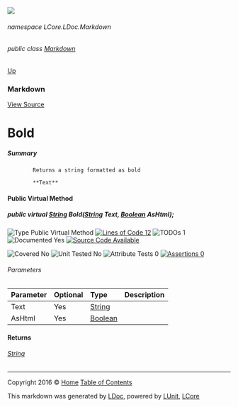 ![](Content/LDoc-banner-small.png "")

###### namespace LCore.LDoc.Markdown

###### public class [Markdown](docs/Markdown.md)
[Up](docs/Markdown.md)

### Markdown
[View Source](Markdown/Generators/Markdown.cs)

# Bold

##### Summary

            Returns a string formatted as bold
            
            **Text**
            
            

#### Public Virtual Method

##### public virtual <a href="https://msdn.microsoft.com/en-us/library/system.string.aspx" alt="">String</a> Bold(<a href="https://msdn.microsoft.com/en-us/library/system.string.aspx" alt="">String</a> Text, <a href="https://msdn.microsoft.com/en-us/library/system.boolean.aspx" alt="">Boolean</a> AsHtml);

![Type Public Virtual Method](http://b.repl.ca/v1/Type-Public%20Virtual%20Method-blue.png "") [![Lines of Code 12](http://b.repl.ca/v1/Lines%20of%20Code-12-blue.png "")](Markdown/Generators/Markdown.cs#L536) ![TODOs 1](http://b.repl.ca/v1/TODOs-1-yellow.png "")   ![Documented Yes](http://b.repl.ca/v1/Documented-Yes-brightgreen.png "") [![Source Code Available](http://b.repl.ca/v1/Source%20Code-Available-brightgreen.png "")](Markdown/Generators/Markdown.cs#L536)

![Covered No](http://b.repl.ca/v1/Covered-No-red.png "") ![Unit Tested No](http://b.repl.ca/v1/Unit%20Tested-No-lightgrey.png "") ![Attribute Tests 0](http://b.repl.ca/v1/Attribute%20Tests-0-lightgrey.png "") [![Assertions 0](http://b.repl.ca/v1/Assertions-0-lightgrey.png "")](Markdown/Generators/Markdown.cs)

###### Parameters

Parameter | Optional | Type | Description
:---  | :---  | :---  | :--- 
Text | Yes | [String](https://msdn.microsoft.com/en-us/library/system.string.aspx) | 
AsHtml | Yes | [Boolean](https://msdn.microsoft.com/en-us/library/system.boolean.aspx) | 


#### Returns

###### [String](https://msdn.microsoft.com/en-us/library/system.string.aspx)



---

Copyright 2016 &copy; [Home](../README.md) [Table of Contents](../TableOfContents.md)

This markdown was generated by [LDoc](https://github.com/CodeSingularity/LDoc), powered by [LUnit](https://github.com/CodeSingularity/LUnit), [LCore](https://github.com/CodeSingularity/LCore)
